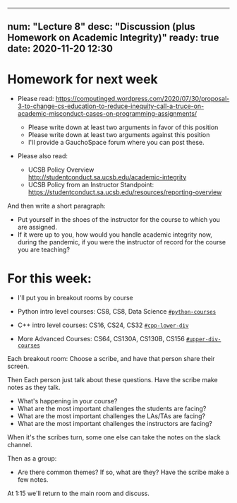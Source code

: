 
---
num: "Lecture 8"
desc: "Discussion (plus Homework on Academic Integrity)"
ready: true
date: 2020-11-20 12:30
---

# Homework for next week

* Please read: <https://computinged.wordpress.com/2020/07/30/proposal-3-to-change-cs-education-to-reduce-inequity-call-a-truce-on-academic-misconduct-cases-on-programming-assignments/>
  - Please write down at least two arguments in favor of this position
  - Please write down at least two arguments against this position
  - I'll provide a GauchoSpace forum where you can post these.

* Please also read: 
  - UCSB Policy Overview <http://studentconduct.sa.ucsb.edu/academic-integrity>
  - UCSB Policy from an Instructor Standpoint: <https://studentconduct.sa.ucsb.edu/resources/reporting-overview>
  
And then write a short paragraph:
  - Put yourself in the shoes of the instructor for the course to which you are assigned.
  - If it were up to you, how would you handle academic integrity now, during the pandemic, if you were the instructor of record for the course you are teaching?
  
# For this week:

* I'll put you in breakout rooms by course

* Python intro level courses: CS8, CS8, Data Science  [`#python-courses`](https://ucsb-cs-open-lab.slack.com/archives/C01F1MPD3GW)
* C++ intro level courses: CS16, CS24, CS32  [`#cpp-lower-div`](https://ucsb-cs-open-lab.slack.com/archives/C01F8KW5R8B)
* More Advanced Courses: CS64, CS130A, CS130B, CS156 [`#upper-div-courses`](https://ucsb-cs-open-lab.slack.com/archives/C01F8KX3FS7)

Each breakout room: Choose a scribe, and have that person share their screen.

Then Each person just talk about these questions.  Have the scribe make notes as they talk.
* What's happening in your course?
* What are the most important challenges the students are facing?
* What are the most important challenges the LAs/TAs are facing?
* What are the most important challenges the instructors are facing?

When it's the scribes turn, some one else can take the notes on the slack channel.

Then as a group:
* Are there common themes?   If so, what are they?  Have the scribe make a few notes.

At 1:15 we'll return to the main room and discuss.

